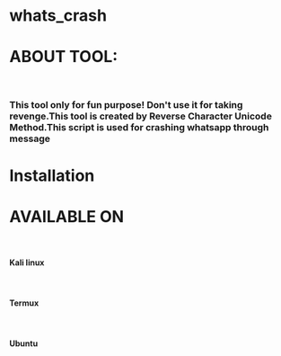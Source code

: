 # whats_crash

<h1>ABOUT TOOL:</h1><BR>
  <h3>This tool only for fun purpose! Don't use it for taking revenge.This tool is created by Reverse Character Unicode Method.This script is used for crashing whatsapp through message</h3>

  
  <h1>Installation</h1>
  
  
  
  
  
  
  <h1>AVAILABLE ON</h1><br>
  <h4>Kali linux</h4><br>
  <h4>Termux</h4><br>
  <h4>Ubuntu</h4><br>
  
  
  
  
